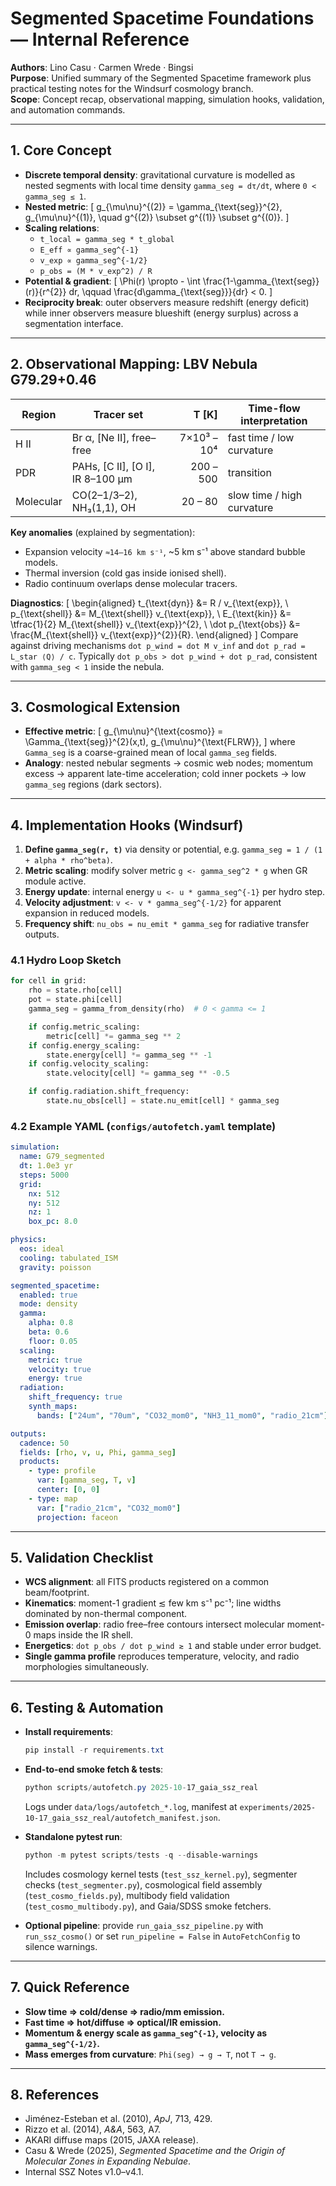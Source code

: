 # Segmented Spacetime Foundations — Internal Reference

**Authors**: Lino Casu · Carmen Wrede · Bingsi  \
**Purpose**: Unified summary of the Segmented Spacetime framework plus practical testing notes for the Windsurf cosmology branch.  \
**Scope**: Concept recap, observational mapping, simulation hooks, validation, and automation commands.

---

## 1. Core Concept

- **Discrete temporal density**: gravitational curvature is modelled as nested segments with local time density `gamma_seg = dτ/dt`, where `0 < gamma_seg ≤ 1`.
- **Nested metric**:
  \[
  g_{\mu\nu}^{(2)} = \gamma_{\text{seg}}^{2}\, g_{\mu\nu}^{(1)}, \quad g^{(2)} \subset g^{(1)} \subset g^{(0)}.
  \]
- **Scaling relations**:
  - `t_local = gamma_seg * t_global`
  - `E_eff ∝ gamma_seg^{-1}`
  - `v_exp ∝ gamma_seg^{-1/2}`
  - `p_obs = (M * v_exp^2) / R`
- **Potential & gradient**:
  \[
  \Phi(r) \propto - \int \frac{1-\gamma_{\text{seg}}(r)}{r^{2}} dr, \qquad \frac{d\gamma_{\text{seg}}}{dr} < 0.
  \]
- **Reciprocity break**: outer observers measure redshift (energy deficit) while inner observers measure blueshift (energy surplus) across a segmentation interface.

---

## 2. Observational Mapping: LBV Nebula G79.29+0.46

| Region | Tracer set | T [K] | Time-flow interpretation |
| --- | --- | ---: | --- |
| H II | Br α, [Ne II], free–free | 7×10³ – 10⁴ | fast time / low curvature |
| PDR | PAHs, [C II], [O I], IR 8–100 μm | 200 – 500 | transition |
| Molecular | CO(2–1/3–2), NH₃(1,1), OH | 20 – 80 | slow time / high curvature |

**Key anomalies** (explained by segmentation):
- Expansion velocity `≈14–16 km s⁻¹`, ~5 km s⁻¹ above standard bubble models.
- Thermal inversion (cold gas inside ionised shell).
- Radio continuum overlaps dense molecular tracers.

**Diagnostics**:
\[
\begin{aligned}
 t_{\text{dyn}} &= R / v_{\text{exp}}, \\
 p_{\text{shell}} &= M_{\text{shell}} v_{\text{exp}}, \\
 E_{\text{kin}} &= \tfrac{1}{2} M_{\text{shell}} v_{\text{exp}}^{2}, \\
 \dot p_{\text{obs}} &= \frac{M_{\text{shell}} v_{\text{exp}}^{2}}{R}.
\end{aligned}
\]
Compare against driving mechanisms `dot p_wind = dot M v_inf` and `dot p_rad = L_star ⟨Q⟩ / c`. Typically `dot p_obs > dot p_wind + dot p_rad`, consistent with `gamma_seg < 1` inside the nebula.

---

## 3. Cosmological Extension

- **Effective metric**:
  \[
  g_{\mu\nu}^{\text{cosmo}} = \Gamma_{\text{seg}}^{2}(x,t)\, g_{\mu\nu}^{\text{FLRW}},
  \]
  where `Gamma_seg` is a coarse-grained mean of local `gamma_seg` fields.
- **Analogy**: nested nebular segments → cosmic web nodes; momentum excess → apparent late-time acceleration; cold inner pockets → low `gamma_seg` regions (dark sectors).

---

## 4. Implementation Hooks (Windsurf)

1. **Define `gamma_seg(r, t)`** via density or potential, e.g. `gamma_seg = 1 / (1 + alpha * rho^beta)`.
2. **Metric scaling**: modify solver metric `g <- gamma_seg^2 * g` when GR module active.
3. **Energy update**: internal energy `u <- u * gamma_seg^{-1}` per hydro step.
4. **Velocity adjustment**: `v <- v * gamma_seg^{-1/2}` for apparent expansion in reduced models.
5. **Frequency shift**: `nu_obs = nu_emit * gamma_seg` for radiative transfer outputs.

### 4.1 Hydro Loop Sketch

```python
for cell in grid:
    rho = state.rho[cell]
    pot = state.phi[cell]
    gamma_seg = gamma_from_density(rho)  # 0 < gamma <= 1

    if config.metric_scaling:
        metric[cell] *= gamma_seg ** 2
    if config.energy_scaling:
        state.energy[cell] *= gamma_seg ** -1
    if config.velocity_scaling:
        state.velocity[cell] *= gamma_seg ** -0.5

    if config.radiation.shift_frequency:
        state.nu_obs[cell] = state.nu_emit[cell] * gamma_seg
```

### 4.2 Example YAML (`configs/autofetch.yaml` template)

```yaml
simulation:
  name: G79_segmented
  dt: 1.0e3 yr
  steps: 5000
  grid:
    nx: 512
    ny: 512
    nz: 1
    box_pc: 8.0

physics:
  eos: ideal
  cooling: tabulated_ISM
  gravity: poisson

segmented_spacetime:
  enabled: true
  mode: density
  gamma:
    alpha: 0.8
    beta: 0.6
    floor: 0.05
  scaling:
    metric: true
    velocity: true
    energy: true
  radiation:
    shift_frequency: true
    synth_maps:
      bands: ["24um", "70um", "CO32_mom0", "NH3_11_mom0", "radio_21cm"]

outputs:
  cadence: 50
  fields: [rho, v, u, Phi, gamma_seg]
  products:
    - type: profile
      var: [gamma_seg, T, v]
      center: [0, 0]
    - type: map
      var: ["radio_21cm", "CO32_mom0"]
      projection: faceon
```

---

## 5. Validation Checklist

- **WCS alignment**: all FITS products registered on a common beam/footprint.
- **Kinematics**: moment-1 gradient ≲ few km s⁻¹ pc⁻¹; line widths dominated by non-thermal component.
- **Emission overlap**: radio free–free contours intersect molecular moment-0 maps inside the IR shell.
- **Energetics**: `dot p_obs / dot p_wind ≳ 1` and stable under error budget.
- **Single gamma profile** reproduces temperature, velocity, and radio morphologies simultaneously.

---

## 6. Testing & Automation

- **Install requirements**:
  ```powershell
  pip install -r requirements.txt
  ```

- **End-to-end smoke fetch & tests**:
  ```powershell
  python scripts/autofetch.py 2025-10-17_gaia_ssz_real
  ```
  Logs under `data/logs/autofetch_*.log`, manifest at `experiments/2025-10-17_gaia_ssz_real/autofetch_manifest.json`.

- **Standalone pytest run**:
  ```powershell
  python -m pytest scripts/tests -q --disable-warnings
  ```

  Includes cosmology kernel tests (`test_ssz_kernel.py`), segmenter checks (`test_segmenter.py`), cosmological field assembly (`test_cosmo_fields.py`), multibody field validation (`test_cosmo_multibody.py`), and Gaia/SDSS smoke fetchers.

- **Optional pipeline**: provide `run_gaia_ssz_pipeline.py` with `run_ssz_cosmo()` or set `run_pipeline = False` in `AutoFetchConfig` to silence warnings.

---

## 7. Quick Reference

- **Slow time ⇒ cold/dense ⇒ radio/mm emission.**
- **Fast time ⇒ hot/diffuse ⇒ optical/IR emission.**
- **Momentum & energy scale as `gamma_seg^{-1}`, velocity as `gamma_seg^{-1/2}`.**
- **Mass emerges from curvature**: `Phi(seg) → g → T`, not `T → g`.

---

## 8. References

- Jiménez-Esteban et al. (2010), *ApJ*, 713, 429.  
- Rizzo et al. (2014), *A&A*, 563, A7.  
- AKARI diffuse maps (2015, JAXA release).  
- Casu & Wrede (2025), *Segmented Spacetime and the Origin of Molecular Zones in Expanding Nebulae*.  
- Internal SSZ Notes v1.0–v4.1.
